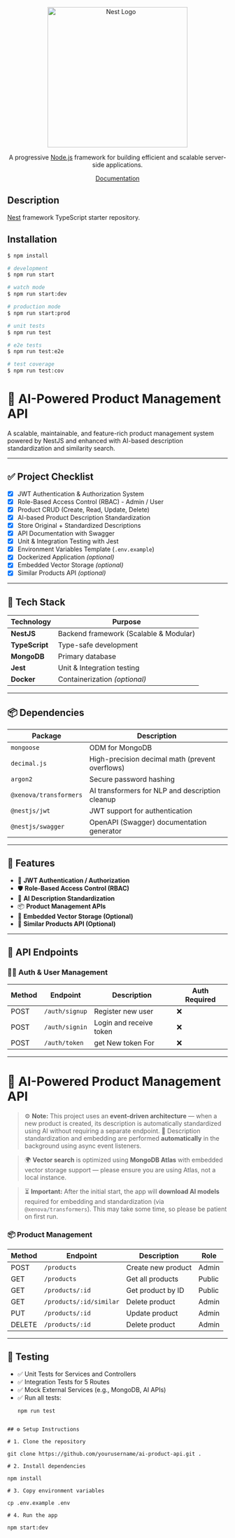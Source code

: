 <p align="center">
  <a href="http://nestjs.com/" target="blank"><img src="https://nestjs.com/img/logo_text.svg" width="320" alt="Nest Logo" /></a>
</p>

[circleci-image]: https://circleci.com/gh/nestjs/nest.svg?style=shield
[circleci-url]: https://circleci.com/gh/nestjs/nest

  <p align="center">A progressive <a href="http://nodejs.org" target="_blank">Node.js</a> framework for building efficient and scalable server-side applications.</p>
    <p align="center">
<a href="https://nestjs.com" target="_blank">Documentation</a>
</p>

## Description

[Nest](https://github.com/nestjs/nest) framework TypeScript starter repository.

## Installation

```bash
$ npm install

# development
$ npm run start

# watch mode
$ npm run start:dev

# production mode
$ npm run start:prod

# unit tests
$ npm run test

# e2e tests
$ npm run test:e2e

# test coverage
$ npm run test:cov
```

# 🧠 AI-Powered Product Management API

A scalable, maintainable, and feature-rich product management system powered by NestJS and enhanced with AI-based description standardization and similarity search.

---

## ✅ Project Checklist

- [x] JWT Authentication & Authorization System
- [x] Role-Based Access Control (RBAC) - Admin / User
- [x] Product CRUD (Create, Read, Update, Delete)
- [x] AI-based Product Description Standardization
- [x] Store Original + Standardized Descriptions
- [x] API Documentation with Swagger
- [x] Unit & Integration Testing with Jest
- [x] Environment Variables Template (`.env.example`)
- [x] Dockerized Application _(optional)_
- [x] Embedded Vector Storage _(optional)_
- [x] Similar Products API _(optional)_

---

## 🚀 Tech Stack

| Technology     | Purpose                                |
| -------------- | -------------------------------------- |
| **NestJS**     | Backend framework (Scalable & Modular) |
| **TypeScript** | Type-safe development                  |
| **MongoDB**    | Primary database                       |
| **Jest**       | Unit & Integration testing             |
| **Docker**     | Containerization _(optional)_          |

---

## 📦 Dependencies

| Package                | Description                                     |
| ---------------------- | ----------------------------------------------- |
| `mongoose`             | ODM for MongoDB                                 |
| `decimal.js`           | High-precision decimal math (prevent overflows) |
| `argon2`               | Secure password hashing                         |
| `@xenova/transformers` | AI transformers for NLP and description cleanup |
| `@nestjs/jwt`          | JWT support for authentication                  |
| `@nestjs/swagger`      | OpenAPI (Swagger) documentation generator       |

---

## 🔐 Features

- 🔑 **JWT Authentication / Authorization**
- 🛡 **Role-Based Access Control (RBAC)**
- 🧠 **AI Description Standardization**
- 📦 **Product Management APIs**
- 🧮 **Embedded Vector Storage (Optional)**
- 🤝 **Similar Products API (Optional)**

---

## 📘 API Endpoints

### 🧑‍💼 Auth & User Management

| Method | Endpoint       | Description             | Auth Required |
| ------ | -------------- | ----------------------- | ------------- |
| POST   | `/auth/signup` | Register new user       | ❌            |
| POST   | `/auth/signin` | Login and receive token | ❌            |
| POST   | `/auth/token`  | get New token For       | ❌            |

---

# 🧠 AI-Powered Product Management API

> ⚙️ **Note:** This project uses an **event-driven architecture** — when a new product is created, its description is automatically standardized using AI without requiring a separate endpoint.
> 🧠 Description standardization and embedding are performed **automatically** in the background using async event listeners.

> 🌍 **Vector search** is optimized using **MongoDB Atlas** with embedded vector storage support — please ensure you are using Atlas, not a local instance.

> ⏳ **Important:** After the initial start, the app will **download AI models** required for embedding and standardization (via `@xenova/transformers`). This may take some time, so please be patient on first run.

### 📦 Product Management

| Method | Endpoint                | Description        | Role   |
| ------ | ----------------------- | ------------------ | ------ |
| POST   | `/products`             | Create new product | Admin  |
| GET    | `/products`             | Get all products   | Public |
| GET    | `/products/:id`         | Get product by ID  | Public |
| GET    | `/products/:id/similar` | Delete product     | Admin  |
| PUT    | `/products/:id`         | Update product     | Admin  |
| DELETE | `/products/:id`         | Delete product     | Admin  |

---

## 🧪 Testing

- ✅ Unit Tests for Services and Controllers
- ✅ Integration Tests for 5 Routes
- ✅ Mock External Services (e.g., MongoDB, AI APIs)
- ✅ Run all tests:
  ```bash
  npm run test
  ```

```

## ⚙️ Setup Instructions

# 1. Clone the repository

git clone https://github.com/yourusername/ai-product-api.git .

# 2. Install dependencies

npm install

# 3. Copy environment variables

cp .env.example .env

# 4. Run the app

npm start:dev
```
